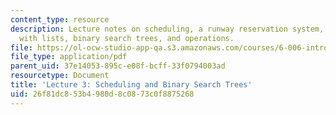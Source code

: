 ```yaml
---
content_type: resource
description: Lecture notes on scheduling, a runway reservation system, how to solve
  with lists, binary search trees, and operations.
file: https://ol-ocw-studio-app-qa.s3.amazonaws.com/courses/6-006-introduction-to-algorithms-spring-2008/26f81dc853b4980d8c0873c0f8875268_lec3.pdf
file_type: application/pdf
parent_uid: 37e14053-895c-e08f-bcff-33f0794003ad
resourcetype: Document
title: 'Lecture 3: Scheduling and Binary Search Trees'
uid: 26f81dc8-53b4-980d-8c08-73c0f8875268
---
```

